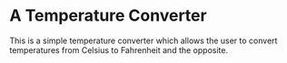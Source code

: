 # A Temperature Converter
This is a simple temperature converter which allows the user to convert temperatures from Celsius to Fahrenheit and the opposite.